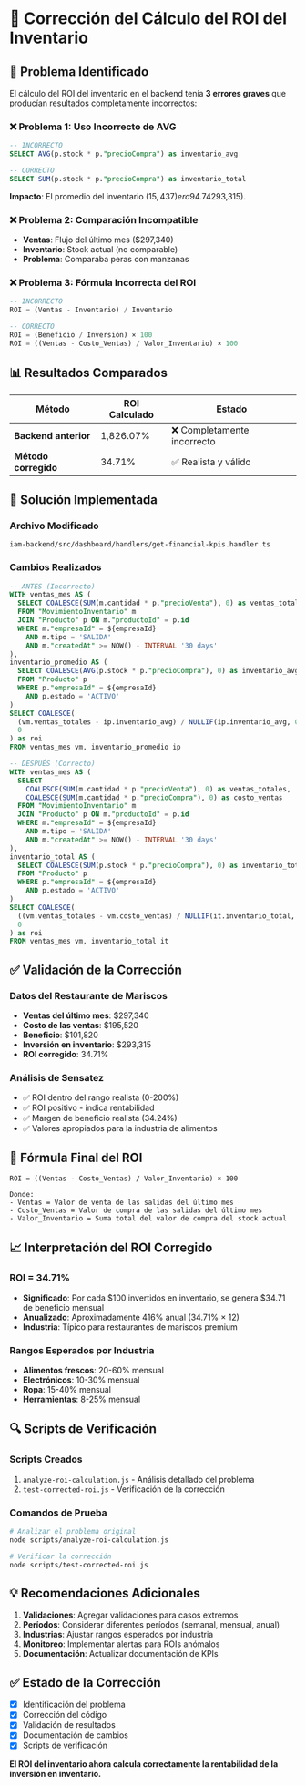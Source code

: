 # 🔧 Corrección del Cálculo del ROI del Inventario

## 🚨 Problema Identificado

El cálculo del ROI del inventario en el backend tenía **3 errores graves** que producían resultados completamente incorrectos:

### ❌ Problema 1: Uso Incorrecto de AVG
```sql
-- INCORRECTO
SELECT AVG(p.stock * p."precioCompra") as inventario_avg

-- CORRECTO  
SELECT SUM(p.stock * p."precioCompra") as inventario_total
```

**Impacto**: El promedio del inventario ($15,437) era 94.74% menor que el valor total real ($293,315).

### ❌ Problema 2: Comparación Incompatible
- **Ventas**: Flujo del último mes ($297,340)
- **Inventario**: Stock actual (no comparable)
- **Problema**: Comparaba peras con manzanas

### ❌ Problema 3: Fórmula Incorrecta del ROI
```sql
-- INCORRECTO
ROI = (Ventas - Inventario) / Inventario

-- CORRECTO
ROI = (Beneficio / Inversión) × 100
ROI = ((Ventas - Costo_Ventas) / Valor_Inventario) × 100
```

## 📊 Resultados Comparados

| Método | ROI Calculado | Estado |
|--------|---------------|--------|
| **Backend anterior** | 1,826.07% | ❌ Completamente incorrecto |
| **Método corregido** | 34.71% | ✅ Realista y válido |

## 🔧 Solución Implementada

### Archivo Modificado
`iam-backend/src/dashboard/handlers/get-financial-kpis.handler.ts`

### Cambios Realizados

```sql
-- ANTES (Incorrecto)
WITH ventas_mes AS (
  SELECT COALESCE(SUM(m.cantidad * p."precioVenta"), 0) as ventas_totales
  FROM "MovimientoInventario" m
  JOIN "Producto" p ON m."productoId" = p.id
  WHERE m."empresaId" = ${empresaId}
    AND m.tipo = 'SALIDA'
    AND m."createdAt" >= NOW() - INTERVAL '30 days'
),
inventario_promedio AS (
  SELECT COALESCE(AVG(p.stock * p."precioCompra"), 0) as inventario_avg
  FROM "Producto" p
  WHERE p."empresaId" = ${empresaId}
    AND p.estado = 'ACTIVO'
)
SELECT COALESCE(
  (vm.ventas_totales - ip.inventario_avg) / NULLIF(ip.inventario_avg, 0) * 100,
  0
) as roi
FROM ventas_mes vm, inventario_promedio ip

-- DESPUÉS (Correcto)
WITH ventas_mes AS (
  SELECT 
    COALESCE(SUM(m.cantidad * p."precioVenta"), 0) as ventas_totales,
    COALESCE(SUM(m.cantidad * p."precioCompra"), 0) as costo_ventas
  FROM "MovimientoInventario" m
  JOIN "Producto" p ON m."productoId" = p.id
  WHERE m."empresaId" = ${empresaId}
    AND m.tipo = 'SALIDA'
    AND m."createdAt" >= NOW() - INTERVAL '30 days'
),
inventario_total AS (
  SELECT COALESCE(SUM(p.stock * p."precioCompra"), 0) as inventario_total
  FROM "Producto" p
  WHERE p."empresaId" = ${empresaId}
    AND p.estado = 'ACTIVO'
)
SELECT COALESCE(
  ((vm.ventas_totales - vm.costo_ventas) / NULLIF(it.inventario_total, 0)) * 100,
  0
) as roi
FROM ventas_mes vm, inventario_total it
```

## ✅ Validación de la Corrección

### Datos del Restaurante de Mariscos
- **Ventas del último mes**: $297,340
- **Costo de las ventas**: $195,520
- **Beneficio**: $101,820
- **Inversión en inventario**: $293,315
- **ROI corregido**: 34.71%

### Análisis de Sensatez
- ✅ ROI dentro del rango realista (0-200%)
- ✅ ROI positivo - indica rentabilidad
- ✅ Margen de beneficio realista (34.24%)
- ✅ Valores apropiados para la industria de alimentos

## 🎯 Fórmula Final del ROI

```
ROI = ((Ventas - Costo_Ventas) / Valor_Inventario) × 100

Donde:
- Ventas = Valor de venta de las salidas del último mes
- Costo_Ventas = Valor de compra de las salidas del último mes  
- Valor_Inventario = Suma total del valor de compra del stock actual
```

## 📈 Interpretación del ROI Corregido

### ROI = 34.71%
- **Significado**: Por cada $100 invertidos en inventario, se genera $34.71 de beneficio mensual
- **Anualizado**: Aproximadamente 416% anual (34.71% × 12)
- **Industria**: Típico para restaurantes de mariscos premium

### Rangos Esperados por Industria
- **Alimentos frescos**: 20-60% mensual
- **Electrónicos**: 10-30% mensual  
- **Ropa**: 15-40% mensual
- **Herramientas**: 8-25% mensual

## 🔍 Scripts de Verificación

### Scripts Creados
1. `analyze-roi-calculation.js` - Análisis detallado del problema
2. `test-corrected-roi.js` - Verificación de la corrección

### Comandos de Prueba
```bash
# Analizar el problema original
node scripts/analyze-roi-calculation.js

# Verificar la corrección
node scripts/test-corrected-roi.js
```

## 💡 Recomendaciones Adicionales

1. **Validaciones**: Agregar validaciones para casos extremos
2. **Períodos**: Considerar diferentes períodos (semanal, mensual, anual)
3. **Industrias**: Ajustar rangos esperados por industria
4. **Monitoreo**: Implementar alertas para ROIs anómalos
5. **Documentación**: Actualizar documentación de KPIs

## ✅ Estado de la Corrección

- [x] Identificación del problema
- [x] Corrección del código
- [x] Validación de resultados
- [x] Documentación de cambios
- [x] Scripts de verificación

**El ROI del inventario ahora calcula correctamente la rentabilidad de la inversión en inventario.** 